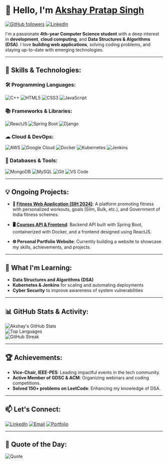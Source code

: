 # 👋 Hello, I'm [Akshay Pratap Singh](https://www.linkedin.com/in/akshayconqurers/) 

[![GitHub followers](https://img.shields.io/github/followers/akshayconqurers?label=Follow&style=social)](https://github.com/akshayconqurers)
[![LinkedIn](https://img.shields.io/badge/-Connect-blue?style=flat-square&logo=Linkedin&logoColor=white&link=https://www.linkedin.com/in/akshayconqurers)](https://www.linkedin.com/in/akshayconqurers)

I'm a passionate **4th-year Computer Science student** with a deep interest in **development**, **cloud computing**, and **Data Structures & Algorithms (DSA)**. I love **building web applications**, solving coding problems, and staying up-to-date with emerging technologies.

---

## 🚀 Skills & Technologies:

### 🛠 Programming Languages:
![C++](https://img.shields.io/badge/C++-00599C?style=flat&logo=cplusplus&logoColor=white) 
![HTML5](https://img.shields.io/badge/HTML5-E34F26?style=flat&logo=html5&logoColor=white)
![CSS3](https://img.shields.io/badge/CSS3-1572B6?style=flat&logo=css3&logoColor=white)
![JavaScript](https://img.shields.io/badge/JavaScript-F7DF1E?style=flat&logo=javascript&logoColor=black)

### 📚 Frameworks & Libraries:
![ReactJS](https://img.shields.io/badge/ReactJS-61DAFB?style=flat&logo=react&logoColor=black) 
![Spring Boot](https://img.shields.io/badge/Spring%20Boot-6DB33F?style=flat&logo=spring-boot&logoColor=white)
![Django](https://img.shields.io/badge/Django-092E20?style=flat&logo=django&logoColor=white)

### ☁ Cloud & DevOps:
![AWS](https://img.shields.io/badge/Amazon%20AWS-232F3E?style=flat&logo=amazon-aws&logoColor=white) 
![Google Cloud](https://img.shields.io/badge/Google%20Cloud-4285F4?style=flat&logo=google-cloud&logoColor=white)
![Docker](https://img.shields.io/badge/Docker-2496ED?style=flat&logo=docker&logoColor=white) 
![Kubernetes](https://img.shields.io/badge/Kubernetes-326CE5?style=flat&logo=kubernetes&logoColor=white) 
![Jenkins](https://img.shields.io/badge/Jenkins-D24939?style=flat&logo=jenkins&logoColor=white)

### 💾 Databases & Tools:
![MongoDB](https://img.shields.io/badge/MongoDB-47A248?style=flat&logo=mongodb&logoColor=white) 
![MySQL](https://img.shields.io/badge/MySQL-4479A1?style=flat&logo=mysql&logoColor=white)
![Git](https://img.shields.io/badge/Git-F05032?style=flat&logo=git&logoColor=white) 
![VS Code](https://img.shields.io/badge/VS%20Code-007ACC?style=flat&logo=visual-studio-code&logoColor=white)

---

## 💡 Ongoing Projects:

- **💪 [Fitness Web Application (SIH 2024)](https://github.com/akshayconqurers/fitness-web-app)**: A platform promoting fitness with personalized workouts, goals (Slim, Bulk, etc.), and Government of India fitness schemes.
  
- **🖥️ [Courses API & Frontend](https://github.com/akshayconqurers/courses-api)**: Backend API built with Spring Boot, containerized with Docker, and a frontend designed using ReactJS.

- **🌐 Personal Portfolio Website**: Currently building a website to showcase my skills, achievements, and projects.

---

## 🌱 What I'm Learning:
- **Data Structures and Algorithms (DSA)** 
- **Kubernetes & Jenkins** for scaling and automating deployments
- **Cyber Security** to improve awareness of system vulnerabilities

---

## 📊 GitHub Stats & Activity:
![Akshay's GitHub Stats](https://github-readme-stats.vercel.app/api?username=akshayconqurers&show_icons=true&theme=dark&hide=contribs,prs)  
![Top Languages](https://github-readme-stats.vercel.app/api/top-langs/?username=akshayconqurers&layout=compact&theme=dark)  
![GitHub Streak](https://streak-stats.demolab.com?user=akshayconqurers&theme=highcontrast&border_radius=4.5)

---

## 🏆 Achievements:
- **Vice-Chair, IEEE-PES**: Leading impactful events in the tech community.
- **Active Member of GDSC & ACM**: Organizing webinars and coding competitions.
- **Solved 150+ problems on LeetCode**: Enhancing my knowledge of DSA.

---

## 📫 Let's Connect:
[![LinkedIn](https://img.shields.io/badge/LinkedIn-0077B5?style=flat&logo=linkedin&logoColor=white)](https://www.linkedin.com/in/akshayconqurers)
[![Email](https://img.shields.io/badge/Email-D14836?style=flat&logo=gmail&logoColor=white)](mailto:akshaypsingh@example.com)
[![Portfolio](https://img.shields.io/badge/Portfolio-2E3440?style=flat&logo=firefox&logoColor=white)](#)

---

## 💬 Quote of the Day:
![Quote](https://quotes-github-readme.vercel.app/api?type=horizontal&theme=dark)
